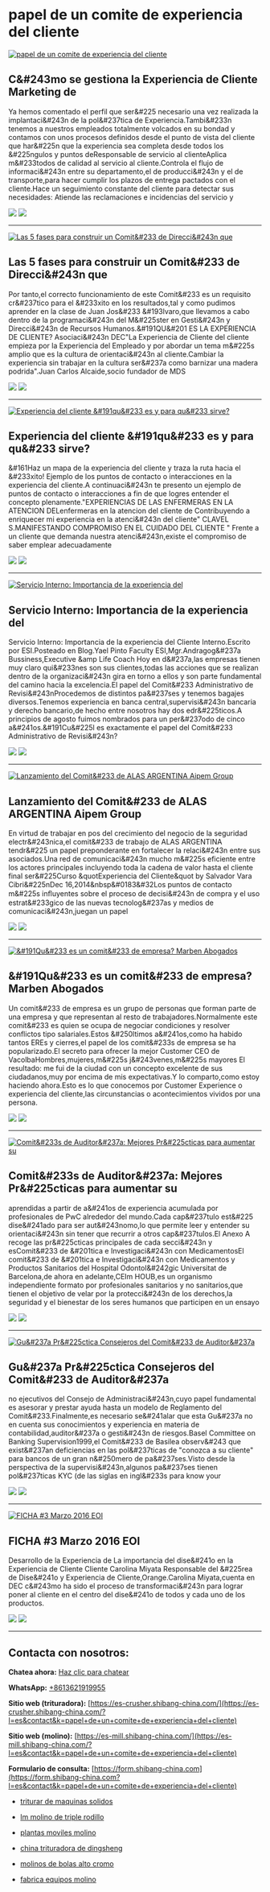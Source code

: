 # papel de un comite de experiencia del cliente

<a href="https://swt.shibang-china.com/?l=es&img&k=papel+de+un+comite+de+experiencia+del+cliente" target="_blank">![papel de un comite de experiencia del cliente](http://static.shibang-china.com/all-800x300/1041.jpg)</a>

## C&#243mo se gestiona la Experiencia de Cliente Marketing de
Ya hemos comentado el perfil que ser&#225 necesario una vez realizada la implantaci&#243n de la pol&#237tica de Experiencia.Tambi&#233n tenemos a nuestros empleados totalmente volcados en su bondad y contamos con unos procesos definidos desde el punto de vista del cliente que har&#225n que la experiencia sea completa desde todos los &#225ngulos y puntos deResponsable de servicio al clienteAplica m&#233todos de calidad al servicio al cliente.Controla el flujo de informaci&#243n entre su departamento,el de producci&#243n y el de transporte,para hacer cumplir los plazos de entrega pactados con el cliente.Hace un seguimiento constante del cliente para detectar sus necesidades: Atiende las reclamaciones e incidencias del servicio y


<a href="https://whatsapp.shibangsoft.com/WhatsApp.php" target="_blank" title="WhatsApp">![](http://static.shibang-china.com/icon/whatsapp.png)</a> <a href="https://swt.shibang-china.com/?l=es&icon&k=papel+de+un+comite+de+experiencia+del+cliente" target="_blank">![](http://static.shibang-china.com/icon/chat-es.png)</a>

---

<a href="https://swt.shibang-china.com/?l=es&img&k=papel+de+un+comite+de+experiencia+del+cliente" target="_blank">![Las 5 fases para construir un Comit&#233 de Direcci&#243n que](http://static.shibang-china.com/all-800x300/1026.jpg)</a>

## Las 5 fases para construir un Comit&#233 de Direcci&#243n que
Por tanto,el correcto funcionamiento de este Comit&#233 es un requisito cr&#237tico para el &#233xito en los resultados,tal y como pudimos aprender en la clase de Juan Jos&#233 &#193lvaro,que llevamos a cabo dentro de la programaci&#243n del M&#225ster en Gesti&#243n y Direcci&#243n de Recursos Humanos.&#191QU&#201 ES LA EXPERIENCIA DE CLIENTE? Asociaci&#243n DEC"La Experiencia de Cliente del cliente empieza por la Experiencia del Empleado y por abordar un tema m&#225s amplio que es la cultura de orientaci&#243n al cliente.Cambiar la experiencia sin trabajar en la cultura ser&#237a como barnizar una madera podrida".Juan Carlos Alcaide,socio fundador de MDS


<a href="https://whatsapp.shibangsoft.com/WhatsApp.php" target="_blank" title="WhatsApp">![](http://static.shibang-china.com/icon/whatsapp.png)</a> <a href="https://swt.shibang-china.com/?l=es&icon&k=papel+de+un+comite+de+experiencia+del+cliente" target="_blank">![](http://static.shibang-china.com/icon/chat-es.png)</a>

---

<a href="https://swt.shibang-china.com/?l=es&img&k=papel+de+un+comite+de+experiencia+del+cliente" target="_blank">![Experiencia del cliente &#191qu&#233 es y para qu&#233 sirve?](http://static.shibang-china.com/all-800x300/316.jpg)</a>

## Experiencia del cliente &#191qu&#233 es y para qu&#233 sirve?
&#161Haz un mapa de la experiencia del cliente y traza la ruta hacia el &#233xito! Ejemplo de los puntos de contacto o interacciones en la experiencia del cliente.A continuaci&#243n te presento un ejemplo de puntos de contacto o interacciones a fin de que logres entender el concepto plenamente."EXPERIENCIAS DE LAS ENFERMERAS EN LA ATENCION DELenfermeras en la atencion del cliente de Contribuyendo a enriquecer mi experiencia en la atenci&#243n del cliente" CLAVEL S.MANIFESTANDO COMPROMISO EN EL CUIDADO DEL CLIENTE " Frente a un cliente que demanda nuestra atenci&#243n,existe el compromiso de saber emplear adecuadamente


<a href="https://whatsapp.shibangsoft.com/WhatsApp.php" target="_blank" title="WhatsApp">![](http://static.shibang-china.com/icon/whatsapp.png)</a> <a href="https://swt.shibang-china.com/?l=es&icon&k=papel+de+un+comite+de+experiencia+del+cliente" target="_blank">![](http://static.shibang-china.com/icon/chat-es.png)</a>

---

<a href="https://swt.shibang-china.com/?l=es&img&k=papel+de+un+comite+de+experiencia+del+cliente" target="_blank">![Servicio Interno: Importancia de la experiencia del](http://static.shibang-china.com/all-800x300/971.jpg)</a>

## Servicio Interno: Importancia de la experiencia del
Servicio Interno: Importancia de la experiencia del Cliente Interno.Escrito por ESI.Posteado en Blog.Yael Pinto Faculty ESI,Mgr.Andragog&#237a Bussiness,Executive &amp Life Coach Hoy en d&#237a,las empresas tienen muy claro qui&#233nes son sus clientes,todas las acciones que se realizan dentro de la organizaci&#243n gira en torno a ellos y son parte fundamental del camino hacia la excelencia.El papel del Comit&#233 Administrativo de Revisi&#243nProcedemos de distintos pa&#237ses y tenemos bagajes diversos.Tenemos experiencia en banca central,supervisi&#243n bancaria y derecho bancario,de hecho entre nosotros hay dos edr&#225ticos.A principios de agosto fuimos nombrados para un per&#237odo de cinco a&#241os.&#191Cu&#225l es exactamente el papel del Comit&#233 Administrativo de Revisi&#243n?


<a href="https://whatsapp.shibangsoft.com/WhatsApp.php" target="_blank" title="WhatsApp">![](http://static.shibang-china.com/icon/whatsapp.png)</a> <a href="https://swt.shibang-china.com/?l=es&icon&k=papel+de+un+comite+de+experiencia+del+cliente" target="_blank">![](http://static.shibang-china.com/icon/chat-es.png)</a>

---

<a href="https://swt.shibang-china.com/?l=es&img&k=papel+de+un+comite+de+experiencia+del+cliente" target="_blank">![Lanzamiento del Comit&#233 de ALAS ARGENTINA Aipem Group](http://static.shibang-china.com/all-800x300/1430.jpg)</a>

## Lanzamiento del Comit&#233 de ALAS ARGENTINA Aipem Group
En virtud de trabajar en pos del crecimiento del negocio de la seguridad electr&#243nica,el comit&#233 de trabajo de ALAS ARGENTINA tendr&#225 un papel preponderante en fortalecer la relaci&#243n entre sus asociados.Una red de comunicaci&#243n mucho m&#225s eficiente entre los actores principales incluyendo toda la cadena de valor hasta el cliente final ser&#225Curso &quotExperiencia del Cliente&quot by Salvador Vara Cibri&#225nDec 16,2014&nbsp&#0183&#32Los puntos de contacto m&#225s inﬂuyentes sobre el proceso de decisi&#243n de compra y el uso estrat&#233gico de las nuevas tecnolog&#237as y medios de comunicaci&#243n,juegan un papel


<a href="https://whatsapp.shibangsoft.com/WhatsApp.php" target="_blank" title="WhatsApp">![](http://static.shibang-china.com/icon/whatsapp.png)</a> <a href="https://swt.shibang-china.com/?l=es&icon&k=papel+de+un+comite+de+experiencia+del+cliente" target="_blank">![](http://static.shibang-china.com/icon/chat-es.png)</a>

---

<a href="https://swt.shibang-china.com/?l=es&img&k=papel+de+un+comite+de+experiencia+del+cliente" target="_blank">![&#191Qu&#233 es un comit&#233 de empresa? Marben Abogados](http://static.shibang-china.com/all-800x300/235.jpg)</a>

## &#191Qu&#233 es un comit&#233 de empresa? Marben Abogados
Un comit&#233 de empresa es un grupo de personas que forman parte de una empresa y que representan al resto de trabajadores.Normalmente este comit&#233 es quien se ocupa de negociar condiciones y resolver conflictos tipo salariales.Estos &#250ltimos a&#241os,como ha habido tantos EREs y cierres,el papel de los comit&#233s de empresa se ha popularizado.El secreto para ofrecer la mejor Customer CEO de VacolbaHombres,mujeres,m&#225s j&#243venes,m&#225s mayores El resultado: me fui de la ciudad con un concepto excelente de sus ciudadanos,muy por encima de mis expectativas.Y lo comparto,como estoy haciendo ahora.Esto es lo que conocemos por Customer Experience o experiencia del cliente,las circunstancias o acontecimientos vividos por una persona.


<a href="https://whatsapp.shibangsoft.com/WhatsApp.php" target="_blank" title="WhatsApp">![](http://static.shibang-china.com/icon/whatsapp.png)</a> <a href="https://swt.shibang-china.com/?l=es&icon&k=papel+de+un+comite+de+experiencia+del+cliente" target="_blank">![](http://static.shibang-china.com/icon/chat-es.png)</a>

---

<a href="https://swt.shibang-china.com/?l=es&img&k=papel+de+un+comite+de+experiencia+del+cliente" target="_blank">![Comit&#233s de Auditor&#237a: Mejores Pr&#225cticas para aumentar su](http://static.shibang-china.com/all-800x300/657.jpg)</a>

## Comit&#233s de Auditor&#237a: Mejores Pr&#225cticas para aumentar su
aprendidas a partir de a&#241os de experiencia acumulada por profesionales de PwC alrededor del mundo.Cada cap&#237tulo est&#225 dise&#241ado para ser aut&#243nomo,lo que permite leer y entender su orientaci&#243n sin tener que recurrir a otros cap&#237tulos.El Anexo A recoge las pr&#225cticas principales de cada secci&#243n y esComit&#233 de &#201tica e Investigaci&#243n con MedicamentosEl comit&#233 de &#201tica e Investigaci&#243n con Medicamentos y Productos Sanitarios del Hospital Odontol&#242gic Universitat de Barcelona,de ahora en adelante,CEIm HOUB,es un organismo independiente formato por profesionales sanitarios y no sanitarios,que tienen el objetivo de velar por la protecci&#243n de los derechos,la seguridad y el bienestar de los seres humanos que participen en un ensayo


<a href="https://whatsapp.shibangsoft.com/WhatsApp.php" target="_blank" title="WhatsApp">![](http://static.shibang-china.com/icon/whatsapp.png)</a> <a href="https://swt.shibang-china.com/?l=es&icon&k=papel+de+un+comite+de+experiencia+del+cliente" target="_blank">![](http://static.shibang-china.com/icon/chat-es.png)</a>

---

<a href="https://swt.shibang-china.com/?l=es&img&k=papel+de+un+comite+de+experiencia+del+cliente" target="_blank">![Gu&#237a Pr&#225ctica Consejeros del Comit&#233 de Auditor&#237a](http://static.shibang-china.com/all-800x300/725.jpg)</a>

## Gu&#237a Pr&#225ctica Consejeros del Comit&#233 de Auditor&#237a
no ejecutivos del Consejo de Administraci&#243n,cuyo papel fundamental es asesorar y prestar ayuda hasta un modelo de Reglamento del Comit&#233.Finalmente,es necesario se&#241alar que esta Gu&#237a no en cuenta sus conocimientos y experiencia en materia de contabilidad,auditor&#237a o gesti&#243n de riesgos.Basel Committee on Banking Supervision1999,el Comit&#233 de Basilea observ&#243 que exist&#237an deficiencias en las pol&#237ticas de "conozca a su cliente" para bancos de un gran n&#250mero de pa&#237ses.Visto desde la perspectiva de la supervisi&#243n,algunos pa&#237ses tienen pol&#237ticas KYC (de las siglas en ingl&#233s para know your


<a href="https://whatsapp.shibangsoft.com/WhatsApp.php" target="_blank" title="WhatsApp">![](http://static.shibang-china.com/icon/whatsapp.png)</a> <a href="https://swt.shibang-china.com/?l=es&icon&k=papel+de+un+comite+de+experiencia+del+cliente" target="_blank">![](http://static.shibang-china.com/icon/chat-es.png)</a>

---

<a href="https://swt.shibang-china.com/?l=es&img&k=papel+de+un+comite+de+experiencia+del+cliente" target="_blank">![FICHA #3 Marzo 2016 EOI](http://static.shibang-china.com/all-800x300/1160.jpg)</a>

## FICHA #3 Marzo 2016 EOI
Desarrollo de la Experiencia de La importancia del dise&#241o en la Experiencia de Cliente Cliente Carolina Miyata Responsable del &#225rea de Dise&#241o y Experiencia de Cliente,Orange.Carolina Miyata,cuenta en DEC c&#243mo ha sido el proceso de transformaci&#243n para lograr poner al cliente en el centro del dise&#241o de todos y cada uno de los productos.

<a href="https://whatsapp.shibangsoft.com/WhatsApp.php" target="_blank" title="WhatsApp">![](http://static.shibang-china.com/icon/whatsapp.png)</a> <a href="https://swt.shibang-china.com/?l=es&icon&k=papel+de+un+comite+de+experiencia+del+cliente" target="_blank">![](http://static.shibang-china.com/icon/chat-es.png)</a>

---
## Contacta con nosotros:

**Chatea ahora:** [Haz clic para chatear](https://swt.shibang-china.com?l=es&contact&k=papel+de+un+comite+de+experiencia+del+cliente)

**WhatsApp:**  [+8613621919955](https://whatsapp.shibangsoft.com/WhatsApp.php)

**Sitio web (trituradora):** [https://es-crusher.shibang-china.com/](https://es-crusher.shibang-china.com/?l=es&contact&k=papel+de+un+comite+de+experiencia+del+cliente)

**Sitio web (molino):** [https://es-mill.shibang-china.com/](https://es-mill.shibang-china.com/?l=es&contact&k=papel+de+un+comite+de+experiencia+del+cliente)

**Formulario de consulta:** [https://form.shibang-china.com](https://form.shibang-china.com?l=es&contact&k=papel+de+un+comite+de+experiencia+del+cliente)

* [triturar de maquinas solidos](../68/triturar%20de%20maquinas%20solidos.md)

* [lm molino de triple rodillo](../66/lm%20molino%20de%20triple%20rodillo.md)

* [plantas moviles molino](../68/plantas%20moviles%20molino.md)

* [china trituradora de dingsheng](../77/china%20trituradora%20de%20dingsheng.md)

* [molinos de bolas alto cromo](../70/molinos%20de%20bolas%20alto%20cromo.md)

* [fabrica equipos molino](../71/fabrica%20equipos%20molino.md)